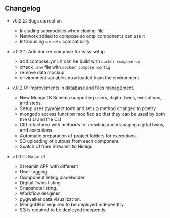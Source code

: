 ## Changelog
- v0.2.2: Bugs correction
    - Including submodules when cloning file
    - Network added to compose so odtp components can use it
    - Introducing `secrets` compatibility

- v.0.2.1: Add docker compose for easy setup
    - add compose.yml: it can be build with `docker compose up`
    - check `.env` file with `docker compose config`
    - remove data mockup 
    - environment variables now loaded from the environment


- v.0.2.0: Improvements in database and files management.
    - New MongoDB Schema supporting users, digital twins, executions, and steps. 
    - Setup uses pyproject.toml and set up method changed to poetry
    - mongodb access function modified so that they can be used by both the GIU and the CLI
    - CLI refactored with methods for creating and managing digital twins, and executions. 
    - Automatic preparation of project folders for executions. 
    - S3 uploading of outputs from each component.
    - Switch UI from Streamlit to Nicegui


- v.0.1.0: Basic UI
    - Streamlit APP with different
    - User tagging
    - Component listing placeholder
    - Digital Twins listing
    - Snapshots listing.
    - Workflow desginer.
    - pygwalker data visualization.
    - MongoDB is required to be deployed independtly.
    - S3 is required to be deployed indepently.
